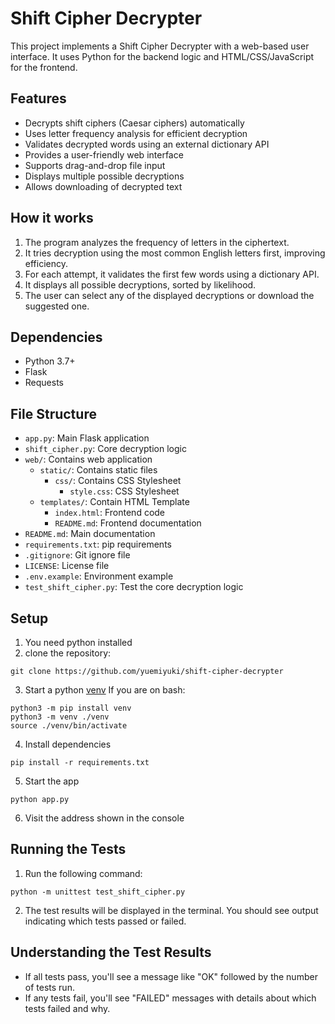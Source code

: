 # Shift Cipher Decrypter

This project implements a Shift Cipher Decrypter with a web-based user interface. It uses Python for the backend logic and HTML/CSS/JavaScript for the frontend.

## Features

- Decrypts shift ciphers (Caesar ciphers) automatically
- Uses letter frequency analysis for efficient decryption
- Validates decrypted words using an external dictionary API
- Provides a user-friendly web interface
- Supports drag-and-drop file input
- Displays multiple possible decryptions
- Allows downloading of decrypted text

## How it works

1. The program analyzes the frequency of letters in the ciphertext.
2. It tries decryption using the most common English letters first, improving efficiency.
3. For each attempt, it validates the first few words using a dictionary API.
4. It displays all possible decryptions, sorted by likelihood.
5. The user can select any of the displayed decryptions or download the suggested one.

## Dependencies

- Python 3.7+
- Flask
- Requests

## File Structure

- `app.py`: Main Flask application
- `shift_cipher.py`: Core decryption logic
- `web/`: Contains web application
  - `static/`: Contains static files
    - `css/`: Contains CSS Stylesheet
      - `style.css`: CSS Stylesheet
  - `templates/`: Contain HTML Template
    - `index.html`: Frontend code
    - `README.md`: Frontend documentation
- `README.md`:  Main documentation
- `requirements.txt`: pip requirements
- `.gitignore`: Git ignore file
- `LICENSE`: License file
- `.env.example`: Environment example
- `test_shift_cipher.py`: Test the core decryption logic


## Setup
1. You need python installed
2. clone the repository:
```
git clone https://github.com/yuemiyuki/shift-cipher-decrypter
```
3. Start a python [venv](https://docs.python.org/3/library/venv.html)
If you are on bash:
```
python3 -m pip install venv
python3 -m venv ./venv
source ./venv/bin/activate
```
4. Install dependencies
```
pip install -r requirements.txt
```
5. Start the app
```
python app.py
```
6. Visit the address shown in the console

## Running the Tests
1. Run the following command:
```
python -m unittest test_shift_cipher.py
```

2. The test results will be displayed in the terminal. You should see output indicating which tests passed or failed.

## Understanding the Test Results

- If all tests pass, you'll see a message like "OK" followed by the number of tests run.
- If any tests fail, you'll see "FAILED" messages with details about which tests failed and why.
